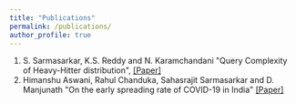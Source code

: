```yaml
---
title: "Publications"
permalink: /publications/
author_profile: true
---
```


1. S. Sarmasarkar, K.S. Reddy and N. Karamchandani  "Query Complexity of Heavy-Hitter distribution", [[Paper]](https://arxiv.org/abs/2005.14425)
2. Himanshu Aswani, Rahul Chanduka, Sahasrajit Sarmasarkar and D. Manjunath "On the early spreading rate of COVID-19 in India" [[Paper]](https://www.researchgate.net/publication/340898213_On_the_early_spreading_rate_of_COVID-19_in_India)

<!---
1. Vivek Borkar, Karan Chadha,  "A  reinforcement  learning  algorithm  for restless bandits", Indian Control Conference, 2018. \[[Link](https://ieeexplore.ieee.org/abstract/document/8307959)\]

2. Karan N Chadha, Ankur A Kulkarni,  "On independent Cliques and Linear Complementarity Problems", submitted to Mathematics of Operations Research.\[[Link](https://arxiv.org/abs/1811.09798)\]

3. Karan N Chadha, Ankur A Kulkarni,  "Effort Maximizing Play in Strategic Interaction on Networks", in preparation, Journal of Mathematical Economics.\[[Link](https://kc1729.github.io/files/aggeffort.pdf)\]
-->
